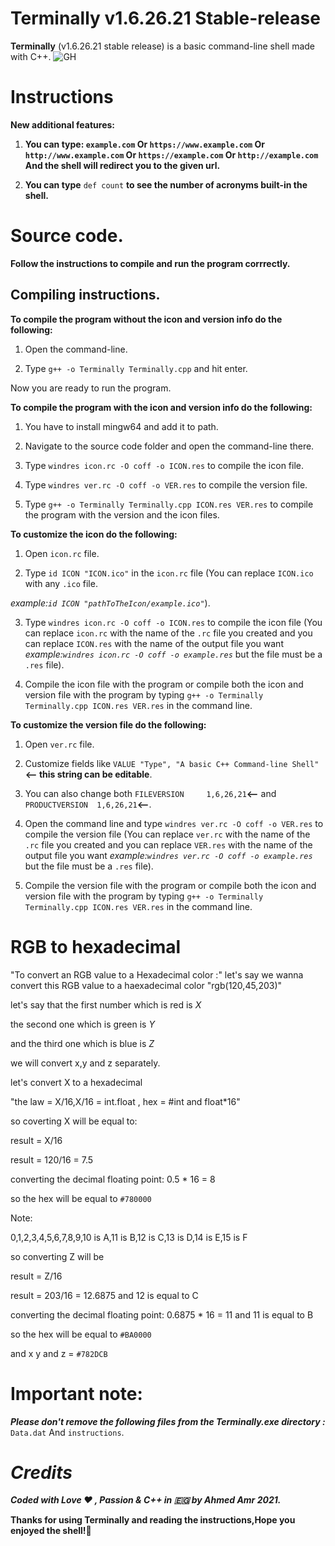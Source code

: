 
# Terminally v1.6.26.21 Stable-release
**Terminally** (v1.6.26.21 stable release) is a basic command-line shell made with C++.
![GH](https://user-images.githubusercontent.com/83289040/123518584-60d6f400-d65b-11eb-8cf1-0f4d8f4277b5.png)

# Instructions

**New additional features:**

1) **You can type:
`example.com` Or `https://www.example.com` Or `http://www.example.com` Or `https://example.com` Or `http://example.com`
And the shell will redirect you to the given url.**

2) **You can type** `def count` **to see the number of acronyms built-in the shell.**

# Source code.
**Follow the instructions to compile and run the program corrrectly.**
## Compiling instructions.
**To compile the program without the icon and version info do the following:**
1) Open the command-line.

2) Type `g++ -o Terminally Terminally.cpp` and hit enter.

Now you are ready to run the program.

**To compile the program with the icon and version info do the following:**

1) You have to install mingw64 and add it to path.

2) Navigate to the source code folder and open the command-line there.

3) Type `windres icon.rc -O coff -o ICON.res` to compile the icon file.

4) Type `windres ver.rc -O coff -o VER.res` to compile the version file.

5) Type `g++ -o Terminally Terminally.cpp ICON.res VER.res` to compile the program with the version and the icon files.

**To customize the icon do the following:**

1) Open `icon.rc` file.

2) Type `id ICON "ICON.ico"` in the `icon.rc` file (You can replace `ICON.ico` with any `.ico` file.

*example:`id ICON "pathToTheIcon/example.ico"`*).

3) Type `windres icon.rc -O coff -o ICON.res` to compile the icon file (You can replace `icon.rc` with the name of the `.rc` file you created and 
you can replace `ICON.res` with the name of the output file you want *example:`windres icon.rc -O coff -o example.res`* but the file must be a `.res` file).

4) Compile the icon file with the program or compile both the icon and version file with the program by typing
`g++ -o Terminally Terminally.cpp ICON.res VER.res` in the command line.

**To customize the version file do the following:**

1) Open `ver.rc` file.

2) Customize fields like ``VALUE "Type", "A basic C++ Command-line Shell"`` **<-- this string can be editable**.

3) You can also change both `FILEVERSION     1,6,26,21`**<--** and `PRODUCTVERSION  1,6,26,21`**<--**.

4) Open the command line and type `windres ver.rc -O coff -o VER.res` to compile the version file (You can replace `ver.rc` with the name of the `.rc` file you created and 
you can replace `VER.res` with the name of the output file you want *example:`windres ver.rc -O coff -o example.res`* but the file must be a `.res` file).

5) Compile the version file with the program or compile both the icon and version file with the program by typing
`g++ -o Terminally Terminally.cpp ICON.res VER.res` in the command line.

# RGB to hexadecimal
"To convert an RGB value to a Hexadecimal color :"
let's say we wanna convert this RGB value to a haexadecimal color "rgb(120,45,203)"

let's say that the first number which is red is *X*

the second one which is green is *Y* 

and the third one which is blue is *Z*

we will convert x,y and z separately.

let's convert X to a hexadecimal

"the law = X/16,X/16 = int.float , hex = #int and float*16"

so coverting X will be equal to:

result = X/16

result = 120/16 = 7.5

converting the decimal floating point: 0.5 * 16 = 8

so the hex will be equal to `#780000`

Note:

0,1,2,3,4,5,6,7,8,9,10 is A,11 is B,12 is C,13 is D,14 is E,15 is F

so converting Z will be

result = Z/16

result = 203/16 = 12.6875 and 12 is equal to C

converting the decimal floating point: 0.6875 * 16 = 11 and 11 is equal to B

so the hex will be equal to `#BA0000` 

and x y and z = `#782DCB`

# **Important note:**

***Please don't remove the following files from the Terminally.exe directory :*** `Data.dat` And `instructions`.

# ***Credits***

***Coded with Love ♥ , Passion & C++ in 🇪🇬 by Ahmed Amr 2021.***

**Thanks for using Terminally and reading the instructions,Hope you enjoyed the shell!🥰**


